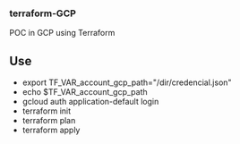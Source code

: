 ### terraform-GCP
POC in GCP using Terraform

## Use
* export TF_VAR_account_gcp_path="/dir/credencial.json"
* echo $TF_VAR_account_gcp_path
* gcloud auth application-default login
* terraform init
* terraform plan
* terraform apply